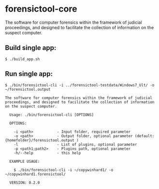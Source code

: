 # forensictool-core

The software for computer forensics within the framework of judicial proceedings, and designed to facilitate the collection of information on the suspect computer.

## Build single app:

`$ ./build_app.sh`


## Run single app:

	$ ./bin/forensictool-cli -i ../forensictool-testdata/Windows7_Ult/ -o ~/forensictool.output

	The software for computer forensics within the framework of judicial proceedings, and designed to facilitate the collection of information on the suspect computer.

	  Usage: ./bin/forensictool-cli [OPTIONS] 

	  OPTIONS:

		-i <path>           - Input folder, required parameter
		-o <path>           - Output folder, optional parameter (default: {homefolder}/forensictool.output )
		-l                  - List of plugins, optional parameter
		-p <path1;path2>    - Plugins path, optional parameter
		-h/--help           - this help

	  EXAMPLE USAGE:

		$ ./bin/forensictool-cli -i ~/copywinhard1/ -o ~/copywinhard1.forensictool/

	  VERSION: 0.2.0
